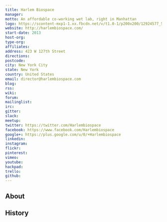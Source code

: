 ```yaml
---
title: Harlem Biospace
manager: 
motto: An affordable co-working wet lab, right in Manhattan
logo: https://scontent-mxp1-1.xx.fbcdn.net/v/t1.0-1/p200x200/12924577_564699273690469_5064291978652898101_n.jpg?oh=1324142ed1d1edfd76437ad3b409b451&oe=590B1CCE
website: http://harlembiospace.com/
start-date: 2013
host-org: 
type-org: 
affiliates: 
address: 423 W 127th Street
directions: 
postcode: 
city: New York City
state: New York
country: United States
email: director@harlembiospace.com
blog: 
rss: 
wiki: 
forum: 
mailinglist: 
irc: 
gitter: 
slack: 
meetup: 
twitter: https://twitter.com/Harlembiospace
facebook: https://www.facebook.com/Harlembiospace
google+: https://plus.google.com/u/0/+Harlembiospace
linkedin: 
instagram: 
flickr: 
pinterest: 
vimeo: 
youtube: 
hackpad: 
trello: 
github: 
---
```


## About

## History
